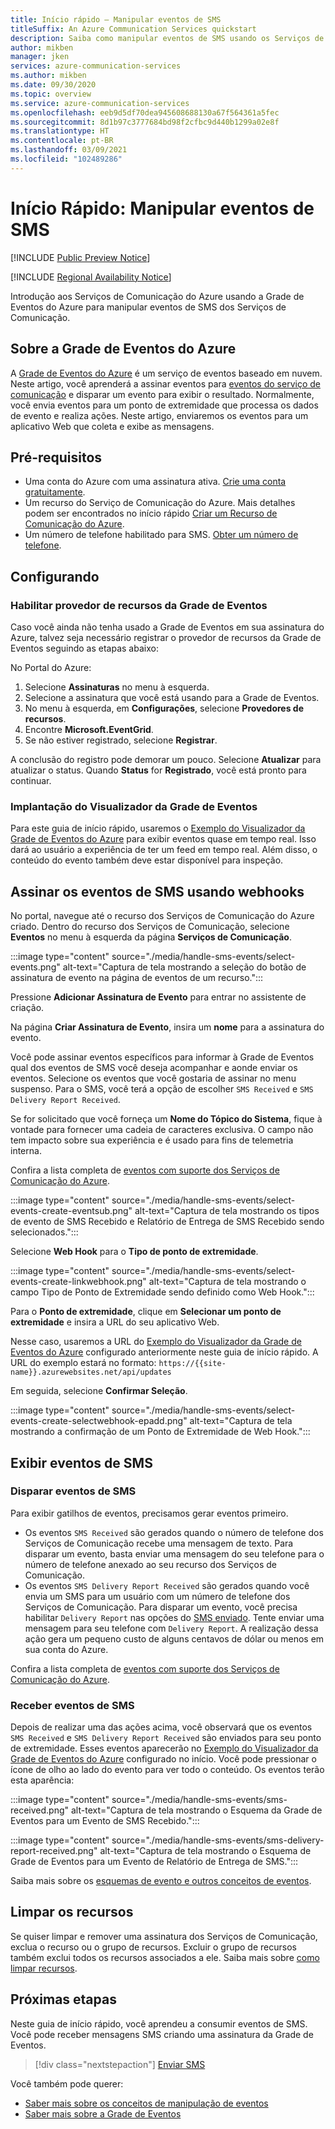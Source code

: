 ```yaml
---
title: Início rápido – Manipular eventos de SMS
titleSuffix: An Azure Communication Services quickstart
description: Saiba como manipular eventos de SMS usando os Serviços de Comunicação do Azure.
author: mikben
manager: jken
services: azure-communication-services
ms.author: mikben
ms.date: 09/30/2020
ms.topic: overview
ms.service: azure-communication-services
ms.openlocfilehash: eeb9d5df70dea945608688130a67f564361a5fec
ms.sourcegitcommit: 8d1b97c3777684bd98f2cfbc9d440b1299a02e8f
ms.translationtype: HT
ms.contentlocale: pt-BR
ms.lasthandoff: 03/09/2021
ms.locfileid: "102489286"
---
```

# <a name="quickstart-handle-sms-events"></a>Início Rápido: Manipular eventos de SMS

[!INCLUDE [Public Preview Notice](../../includes/public-preview-include.md)]


[!INCLUDE [Regional Availability Notice](../../includes/regional-availability-include.md)]

Introdução aos Serviços de Comunicação do Azure usando a Grade de Eventos do Azure para manipular eventos de SMS dos Serviços de Comunicação.

## <a name="about-azure-event-grid"></a>Sobre a Grade de Eventos do Azure

A [Grade de Eventos do Azure](../../../event-grid/overview.md) é um serviço de eventos baseado em nuvem. Neste artigo, você aprenderá a assinar eventos para [eventos do serviço de comunicação](../../concepts/event-handling.md) e disparar um evento para exibir o resultado. Normalmente, você envia eventos para um ponto de extremidade que processa os dados de evento e realiza ações. Neste artigo, enviaremos os eventos para um aplicativo Web que coleta e exibe as mensagens.

## <a name="prerequisites"></a>Pré-requisitos
- Uma conta do Azure com uma assinatura ativa. [Crie uma conta gratuitamente](https://azure.microsoft.com/free/?WT.mc_id=A261C142F).
- Um recurso do Serviço de Comunicação do Azure. Mais detalhes podem ser encontrados no início rápido [Criar um Recurso de Comunicação do Azure](../create-communication-resource.md).
- Um número de telefone habilitado para SMS. [Obter um número de telefone](./get-phone-number.md).

## <a name="setting-up"></a>Configurando

### <a name="enable-event-grid-resource-provider"></a>Habilitar provedor de recursos da Grade de Eventos

Caso você ainda não tenha usado a Grade de Eventos em sua assinatura do Azure, talvez seja necessário registrar o provedor de recursos da Grade de Eventos seguindo as etapas abaixo:

No Portal do Azure:

1. Selecione **Assinaturas** no menu à esquerda.
2. Selecione a assinatura que você está usando para a Grade de Eventos.
3. No menu à esquerda, em **Configurações**, selecione **Provedores de recursos**.
4. Encontre **Microsoft.EventGrid**.
5. Se não estiver registrado, selecione **Registrar**.

A conclusão do registro pode demorar um pouco. Selecione **Atualizar** para atualizar o status. Quando **Status** for **Registrado**, você está pronto para continuar.

### <a name="event-grid-viewer-deployment"></a>Implantação do Visualizador da Grade de Eventos

Para este guia de início rápido, usaremos o [Exemplo do Visualizador da Grade de Eventos do Azure](/samples/azure-samples/azure-event-grid-viewer/azure-event-grid-viewer/) para exibir eventos quase em tempo real. Isso dará ao usuário a experiência de ter um feed em tempo real. Além disso, o conteúdo do evento também deve estar disponível para inspeção.

## <a name="subscribe-to-the-sms-events-using-web-hooks"></a>Assinar os eventos de SMS usando webhooks

No portal, navegue até o recurso dos Serviços de Comunicação do Azure criado. Dentro do recurso dos Serviços de Comunicação, selecione **Eventos** no menu à esquerda da página **Serviços de Comunicação**.

:::image type="content" source="./media/handle-sms-events/select-events.png" alt-text="Captura de tela mostrando a seleção do botão de assinatura de evento na página de eventos de um recurso.":::

Pressione **Adicionar Assinatura de Evento** para entrar no assistente de criação.

Na página **Criar Assinatura de Evento**, insira um **nome** para a assinatura do evento.

Você pode assinar eventos específicos para informar à Grade de Eventos qual dos eventos de SMS você deseja acompanhar e aonde enviar os eventos. Selecione os eventos que você gostaria de assinar no menu suspenso. Para o SMS, você terá a opção de escolher `SMS Received` e `SMS Delivery Report Received`.

Se for solicitado que você forneça um **Nome do Tópico do Sistema**, fique à vontade para fornecer uma cadeia de caracteres exclusiva. O campo não tem impacto sobre sua experiência e é usado para fins de telemetria interna.

Confira a lista completa de [eventos com suporte dos Serviços de Comunicação do Azure](../../concepts/event-handling.md).

:::image type="content" source="./media/handle-sms-events/select-events-create-eventsub.png" alt-text="Captura de tela mostrando os tipos de evento de SMS Recebido e Relatório de Entrega de SMS Recebido sendo selecionados.":::

Selecione **Web Hook** para o **Tipo de ponto de extremidade**.

:::image type="content" source="./media/handle-sms-events/select-events-create-linkwebhook.png" alt-text="Captura de tela mostrando o campo Tipo de Ponto de Extremidade sendo definido como Web Hook.":::

Para o **Ponto de extremidade**, clique em **Selecionar um ponto de extremidade** e insira a URL do seu aplicativo Web.

Nesse caso, usaremos a URL do [Exemplo do Visualizador da Grade de Eventos do Azure](/samples/azure-samples/azure-event-grid-viewer/azure-event-grid-viewer/) configurado anteriormente neste guia de início rápido. A URL do exemplo estará no formato: `https://{{site-name}}.azurewebsites.net/api/updates`

Em seguida, selecione **Confirmar Seleção**.

:::image type="content" source="./media/handle-sms-events/select-events-create-selectwebhook-epadd.png" alt-text="Captura de tela mostrando a confirmação de um Ponto de Extremidade de Web Hook.":::

## <a name="viewing-sms-events"></a>Exibir eventos de SMS

### <a name="triggering-sms-events"></a>Disparar eventos de SMS

Para exibir gatilhos de eventos, precisamos gerar eventos primeiro.

- Os eventos `SMS Received` são gerados quando o número de telefone dos Serviços de Comunicação recebe uma mensagem de texto. Para disparar um evento, basta enviar uma mensagem do seu telefone para o número de telefone anexado ao seu recurso dos Serviços de Comunicação.
- Os eventos `SMS Delivery Report Received` são gerados quando você envia um SMS para um usuário com um número de telefone dos Serviços de Comunicação. Para disparar um evento, você precisa habilitar `Delivery Report` nas opções do [SMS enviado](../telephony-sms/send.md). Tente enviar uma mensagem para seu telefone com `Delivery Report`. A realização dessa ação gera um pequeno custo de alguns centavos de dólar ou menos em sua conta do Azure.

Confira a lista completa de [eventos com suporte dos Serviços de Comunicação do Azure](../../concepts/event-handling.md).

### <a name="receiving-sms-events"></a>Receber eventos de SMS

Depois de realizar uma das ações acima, você observará que os eventos `SMS Received` e `SMS Delivery Report Received` são enviados para seu ponto de extremidade. Esses eventos aparecerão no [Exemplo do Visualizador da Grade de Eventos do Azure](/samples/azure-samples/azure-event-grid-viewer/azure-event-grid-viewer/) configurado no início. Você pode pressionar o ícone de olho ao lado do evento para ver todo o conteúdo. Os eventos terão esta aparência:

:::image type="content" source="./media/handle-sms-events/sms-received.png" alt-text="Captura de tela mostrando o Esquema da Grade de Eventos para um Evento de SMS Recebido.":::

:::image type="content" source="./media/handle-sms-events/sms-delivery-report-received.png" alt-text="Captura de tela mostrando o Esquema de Grade de Eventos para um Evento de Relatório de Entrega de SMS.":::

Saiba mais sobre os [esquemas de evento e outros conceitos de eventos](../../concepts/event-handling.md).

## <a name="clean-up-resources"></a>Limpar os recursos

Se quiser limpar e remover uma assinatura dos Serviços de Comunicação, exclua o recurso ou o grupo de recursos. Excluir o grupo de recursos também exclui todos os recursos associados a ele. Saiba mais sobre [como limpar recursos](../create-communication-resource.md#clean-up-resources).

## <a name="next-steps"></a>Próximas etapas

Neste guia de início rápido, você aprendeu a consumir eventos de SMS. Você pode receber mensagens SMS criando uma assinatura da Grade de Eventos.

> [!div class="nextstepaction"]
> [Enviar SMS](../telephony-sms/send.md)

Você também pode querer:

 - [Saber mais sobre os conceitos de manipulação de eventos](../../concepts/event-handling.md)
 - [Saber mais sobre a Grade de Eventos](../../../event-grid/overview.md)
